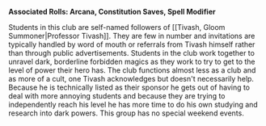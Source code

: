 **Associated Rolls: Arcana, Constitution Saves, Spell Modifier**

Students in this club are self-named followers of [[Tivash, Gloom Summoner|Professor Tivash]]. They are few in number and invitations are typically handled by word of mouth or referrals from Tivash himself rather than through public advertisements. Students in the club work together to unravel dark, borderline forbidden magics as they work to try to get to the level of power their hero has. The club functions almost less as a club and as more of a cult, one Tivash acknowledges but doesn't necessarily help. Because he is technically listed as their sponsor he gets out of having to deal with more annoying students and because they are trying to independently reach his level he has more time to do his own studying and research into dark powers. This group has no special weekend events.